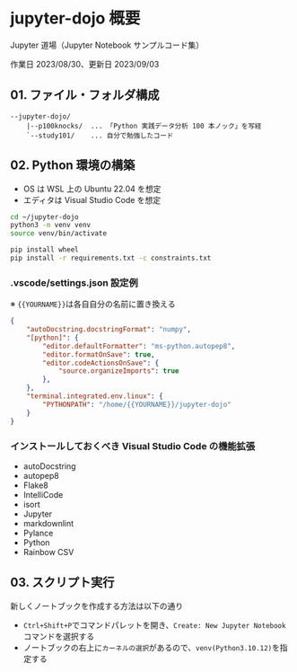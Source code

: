 # jupyter-dojo 概要

Jupyter 道場（Jupyter Notebook サンプルコード集）

作業日 2023/08/30、更新日 2023/09/03

## 01. ファイル・フォルダ構成

```text
--jupyter-dojo/
    |--p100knocks/  ... 「Python 実践データ分析 100 本ノック」を写経
    `--study101/    ... 自分で勉強したコード
```

## 02. Python 環境の構築

- OS は WSL 上の Ubuntu 22.04 を想定
- エディタは Visual Studio Code を想定

```bash
cd ~/jupyter-dojo
python3 -m venv venv
source venv/bin/activate

pip install wheel
pip install -r requirements.txt -c constraints.txt
```

### .vscode/settings.json 設定例

※ `{{YOURNAME}}`は各自自分の名前に置き換える

```json
{
    "autoDocstring.docstringFormat": "numpy",
    "[python]": {
        "editor.defaultFormatter": "ms-python.autopep8",
        "editor.formatOnSave": true,
        "editor.codeActionsOnSave": {
            "source.organizeImports": true
        },
    },
    "terminal.integrated.env.linux": {
        "PYTHONPATH": "/home/{{YOURNAME}}/jupyter-dojo"
    }
}
```

### インストールしておくべき Visual Studio Code の機能拡張

- autoDocstring
- autopep8
- Flake8
- IntelliCode
- isort
- Jupyter
- markdownlint
- Pylance
- Python
- Rainbow CSV

## 03. スクリプト実行

新しくノートブックを作成する方法は以下の通り

- `Ctrl+Shift+P`でコマンドパレットを開き、`Create: New Jupyter Notebook`コマンドを選択する
- ノートブックの右上に`カーネルの選択`があるので、`venv(Python3.10.12)`を指定する
